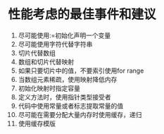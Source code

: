 # 性能考虑的最佳事件和建议

1. 尽可能使用:=初始化声明一个变量
2. 尽可能使用字符代替字符串
3. 切片代替数组
4. 数组和切片代替映射
5. 如果只要切片中的值，不要索引使用for range
6. 当数组元素稀疏，使用映射降低内存
7. 初始化映射时指定容量
8. 定义方法时，使用指针类型接受者
9. 代码中使用常量或者标志提取常量的值
10. 尽可能在需要分配大量内存时使用缓存，递归
11. 使用缓存模版